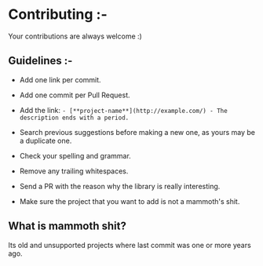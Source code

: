# Contributing :-

Your contributions are always welcome :)

## Guidelines :-

- Add one link per commit.

- Add one commit per Pull Request.

- Add the link: `- [**project-name**](http://example.com/) - The description ends with a period.`

- Search previous suggestions before making a new one, as yours may be a duplicate one.

- Check your spelling and grammar.

- Remove any trailing whitespaces.

- Send a PR with the reason why the library is really interesting.

- Make sure the project that you want to add is not a mammoth's shit.



## What is mammoth shit?
Its old and unsupported projects where last commit was one or more years ago.
